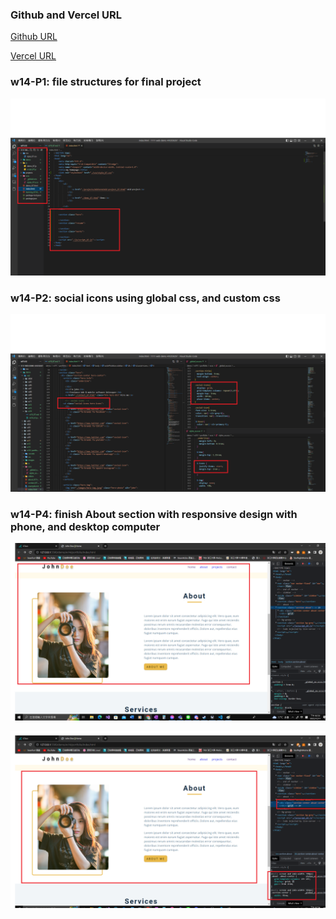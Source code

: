 ### Github and Vercel URL

[Github URL](https://github.com/Helson0110/1111-web-demo-410350267)

[Vercel URL](https://1111-web-demo-410350267-tfro.vercel.app/)

### w14-P1: file structures for final project
![](w14-p1.png)

### w14-P2: social icons using global css, and custom css
![](w14-p2.png)

### w14-P4: finish About section with responsive design with phone, and desktop computer

![](w14-p4-1.png)

![](w14-p4-2.png)